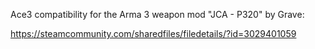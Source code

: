 Ace3 compatibility for the Arma 3 weapon mod "JCA - P320" by Grave:

https://steamcommunity.com/sharedfiles/filedetails/?id=3029401059
